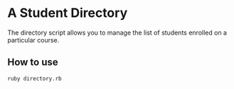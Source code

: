 A Student Directory
===================

The directory script allows you to manage the list of students enrolled on a particular course. 

How to use
----------

```shell
ruby directory.rb
```